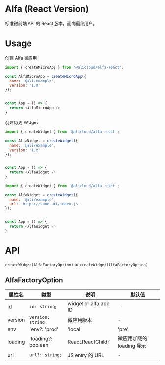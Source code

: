 # Alfa (React Version)

标准微前端 API 的 React 版本，面向最终用户。

# Usage

创建 Alfa 微应用

```javascript
import { createMicroApp } from '@alicloud/alfa-react';

const AlfaMicroApp = createMicroApp({
  name: '@ali/example',
  version: '1.0'
});


const App = () => {
  return <AlfaMicroApp />
}
```

创建历史 Widget

```javascript
import { createWidget } from '@alicloud/alfa-react';

const AlfaWidget = createWidget({
  name: '@ali/example',
  version: '1.x'
});


const App = () => {
  return <AlfaWidget />
}
```

```javascript
import { createWidget } from '@alicloud/alfa-react';

const AlfaWidget = createWidget({
  name: '@ali/example',
  url: 'https://sone-url/index.js'
});


const App = () => {
  return <AlfaWidget />
}
```

# API

```createWidget(AlfaFactoryOption)``` or ```createWidget(AlfaFactoryOption)```

## AlfaFactoryOption

| 属性名         | 类型                                       | 说明                    | 默认值    |
| ------------- | ------------------------------------------ | ---------------------- | --------- |
| id            | `id: string;`                              | widget or alfa app ID  | -  |
| version       | `version: string;`                         | 微应用版本               | -  |
| env           | `env?: 'prod' | 'local' | 'pre' | 'daily'` | 当前环境                 | -  |
| loading       | `loading?: boolean | React.ReactChild;`    | 微应用加载的 loading 展示 | -  |
| url           | ```url?: string;```                        | JS entry 的 URL         | - |